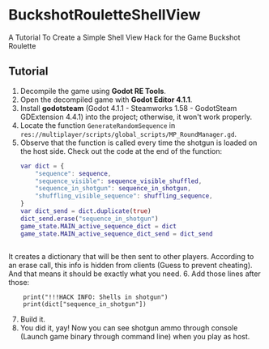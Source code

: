 # BuckshotRouletteShellView
A Tutorial To Create a Simple Shell View Hack for the Game Buckshot Roulette

## Tutorial
1. Decompile the game using **Godot RE Tools**.
2. Open the decompiled game with **Godot Editor 4.1.1**.
3. Install **godotsteam** (Godot 4.1.1 - Steamworks 1.58 - GodotSteam GDExtension 4.4.1) into the project; otherwise, it won't work properly.
4. Locate the function `GenerateRandomSequence` in `res://multiplayer/scripts/global_scripts/MP_RoundManager.gd`.
5. Observe that the function is called every time the shotgun is loaded on the host side. Check out the code at the end of the function:
   ```gd
   var dict = {
       "sequence": sequence,
       "sequence_visible": sequence_visible_shuffled,
       "sequence_in_shotgun": sequence_in_shotgun,
       "shuffling_visible_sequence": shuffling_sequence,
   }
   var dict_send = dict.duplicate(true)
   dict_send.erase("sequence_in_shotgun")
   game_state.MAIN_active_sequence_dict = dict
   game_state.MAIN_active_sequence_dict_send = dict_send
```
```
It creates a dictionary that will be then sent to other players.
According to an erase call, this info is hidden from clients (Guess to prevent cheating).
And that means it should be exactly what you need.
6. Add those lines after those:
```
	print("!!!HACK INFO: Shells in shotgun")
	print(dict["sequence_in_shotgun"])
```
7. Build it.
8. You did it, yay! Now you can see shotgun ammo through console (Launch game binary through command line) when you play as host.
